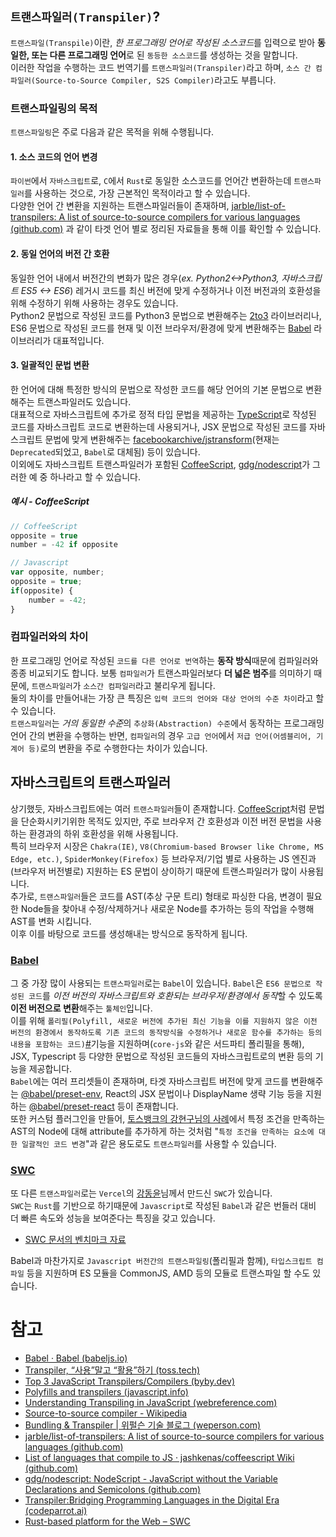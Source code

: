 ## `트랜스파일러(Transpiler)`?
`트랜스파일(Transpile)`이란, *한 프로그래밍 언어로 작성된 소스코드*를 입력으로 받아 **동일한, 또는 다른 프로그래밍 언어**로 된 `동등한 소스코드`를 생성하는 것을 말합니다.  
이러한 작업을 수행하는 코드 번역기를 `트랜스파일러(Transpiler)`라고 하며, `소스 간 컴파일러(Source-to-Source Compiler, S2S Compiler)`라고도 부릅니다.  
### 트랜스파일링의 목적
`트랜스파일링`은 주로 다음과 같은 목적을 위해 수행됩니다.  
#### 1. 소스 코드의 언어 변경
`파이썬`에서 `자바스크립트`로, `C`에서 `Rust`로 동일한 소스코드를 언어간 변환하는데 `트랜스파일러`를 사용하는 것으로, 가장 근본적인 목적이라고 할 수 있습니다.  
다양한 언어 간 변환을 지원하는 트랜스파일러들이 존재하며, [jarble/list-of-transpilers: A list of source-to-source compilers for various languages (github.com)](https://github.com/jarble/list-of-transpilers) 과 같이 타겟 언어 별로 정리된 자료들을 통해 이를 확인할 수 있습니다.  
#### 2. 동일 언어의 버전 간 호환
동일한 언어 내에서 버전간의 변화가 많은 경우(*ex. Python2<->Python3, 자바스크립트 ES5 <-> ES6*) 레거시 코드를 최신 버전에 맞게 수정하거나 이전 버전과의 호환성을 위해 수정하기 위해 사용하는 경우도 있습니다.  
Python2 문법으로 작성된 코드를 Python3 문법으로 변환해주는 [2to3](https://docs.python.org/ko/3/library/2to3.html) 라이브러리나, ES6 문법으로 작성된 코드를 현재 및 이전 브라우저/환경에 맞게 변환해주는 [Babel](https://babeljs.io/) 라이브러리가 대표적입니다.  
#### 3. 일괄적인 문법 변환
한 언어에 대해 특정한 방식의 문법으로 작성한 코드를 해당 언어의 기본 문법으로 변환해주는 트랜스파일러도 있습니다.  
대표적으로 자바스크립트에 추가로 정적 타입 문법을 제공하는 [TypeScript](https://www.typescriptlang.org/)로 작성된 코드를 자바스크립트 코드로 변환하는데 사용되거나, JSX 문법으로 작성된 코드를 자바스크립트 문법에 맞게 변환해주는 [facebookarchive/jstransform](https://github.com/facebookarchive/jstransform)(현재는 `Deprecated`되었고, `Babel`로 대체됨) 등이 있습니다.  
이외에도 자바스크립트 트랜스파일러가 포함된 [CoffeeScript](https://coffeescript.org/), [gdg/nodescript](https://github.com/gdg/nodescript)가 그러한 예 중 하나라고 할 수 있습니다.  
##### 예시 - CoffeeScript
```js
// CoffeeScript
opposite = true
number = -42 if opposite

// Javascript
var opposite, number;
opposite = true;
if(opposite) {
	number = -42;
}
```

### 컴파일러와의 차이
한 프로그래밍 언어로 작성된 `코드를 다른 언어로 번역`하는 **동작 방식**때문에 컴파일러와 종종 비교되기도 합니다. 보통 `컴파일러`가 트랜스파일러보다 **더 넓은 범주**를 의미하기 때문에, `트랜스파일러`가 `소스간 컴파일러`라고 불리우게 됩니다.  
둘의 차이를 만들어내는 가장 큰 특징은 `입력 코드의 언어와 대상 언어의 수준 차이`라고 할 수 있습니다.  
`트랜스파일러`는 *거의 동일한 수준*의 `추상화(Abstraction) 수준`에서 동작하는 프로그래밍 언어 간의 변환을 수행하는 반면, `컴파일러`의 경우 `고급 언어`에서 `저급 언어(어셈블리어, 기계어 등)`로의 변환을 주로 수행한다는 차이가 있습니다.  
## 자바스크립트의 트랜스파일러
상기했듯, 자바스크립트에는 여러 `트랜스파일러`들이 존재합니다.
[CoffeeScript](https://coffeescript.org/)처럼 문법을 단순화시키기위한 목적도 있지만, 주로 브라우저 간 호환성과 이전 버전 문법을 사용하는 환경과의 하위 호환성을 위해 사용됩니다.  
특히 브라우저 시장은 `Chakra(IE)`, `V8(Chromium-based Browser like Chrome, MS Edge, etc.)`,  `SpiderMonkey(Firefox)` 등 브라우저/기업 별로 사용하는 JS 엔진과 (브라우저 버전별로) 지원하는 ES 문법이 상이하기 때문에 트랜스파일러가 많이 사용됩니다.  
추가로, `트랜스파일러`들은 코드를 AST(추상 구문 트리) 형태로 파싱한 다음, 변경이 필요한 Node들을 찾아내 수정/삭제하거나 새로운 Node를 추가하는 등의 작업을 수행해 AST를 변화 시킵니다.  
이후 이를 바탕으로 코드를 생성해내는 방식으로 동작하게 됩니다.  
### [Babel](https://babeljs.io/)
그 중 가장 많이 사용되는 `트랜스파일러`로는 `Babel`이 있습니다.
`Babel`은 `ES6 문법으로 작성된 코드`를 *이전 버전의 자바스크립트와 호환되는 브라우저/환경에서 동작*할 수 있도록 **이전 버전으로 변환**해주는 `툴체인`입니다.  
이를 위해 `폴리필(Polyfill, 새로운 버전에 추가된 최신 기능을 이를 지원하지 않은 이전 버전의 환경에서 동작하도록 기존 코드의 동작방식을 수정하거나 새로운 함수를 추가하는 등의 내용을 포함하는 코드)`[#](https://developer.mozilla.org/en-US/docs/Glossary/Polyfill)기능을 지원하며(`core-js`와 같은 서드파티 폴리필을 통해), JSX, Typescript 등 다양한 문법으로 작성된 코드들의 자바스크립트로의 변환 등의 기능을 제공합니다.  
`Babel`에는 여러 프리셋들이 존재하며, 타겟 자바스크립트 버전에 맞게 코드를 변환해주는 [@babel/preset-env](https://babeljs.io/docs/babel-preset-env), React의 JSX 문법이나 DisplayName 생략 기능 등을 지원하는 [@babel/preset-react](https://babeljs.io/docs/babel-preset-react) 등이 존재합니다.  
또한 커스텀 플러그인을 만들어, [토스뱅크의 강현구님의 사례](https://toss.tech/article/27750)에서 특정 조건을 만족하는 AST의 Node에 대해 attribute를 추가하게 하는 것처럼 "`특정 조건을 만족하는 요소에 대한 일괄적인 코드 변경`"과 같은 용도로도 `트랜스파일러`를 사용할 수 있습니다.  
### [SWC](https://swc.rs/)
또 다른 `트랜스파일러`로는 `Vercel`의 [강동윤](https://github.com/kdy1)님께서 만드신 `SWC`가 있습니다.  
`SWC`는 `Rust`를 기반으로 하기때문에 `Javascript`로 작성된 `Babel`과 같은 번들러 대비 더 빠른 속도와 성능을 보여준다는 특징을 갖고 있습니다.  
- [SWC 문서의 벤치마크 자료](https://swc.rs/docs/benchmarks)

Babel과 마찬가지로 `Javascript 버전간의 트랜스파일링`(폴리필과 함께), `타입스크립트 컴파일` 등을 지원하며 ES 모듈을 CommonJS, AMD 등의 모듈로 트랜스파일 할 수도 있습니다.  

# 참고
- [Babel · Babel (babeljs.io)](https://babeljs.io/)
- [Transpiler, “사용”말고 “활용”하기 (toss.tech)](https://toss.tech/article/27750)
- [Top 3 JavaScript Transpilers/Compilers (byby.dev)](https://byby.dev/js-transpilers)
- [Polyfills and transpilers (javascript.info)](https://javascript.info/polyfills)
- [Understanding Transpiling in JavaScript (webreference.com)](https://webreference.com/javascript/advanced/transpilers/)
- [Source-to-source compiler - Wikipedia](https://en.wikipedia.org/wiki/Source-to-source_compiler)
- [Bundling & Transpiler | 위펄슨 기술 블로그 (weperson.com)](https://tech.weperson.com/wedev/frontend/bundling-transpiler/)
- [jarble/list-of-transpilers: A list of source-to-source compilers for various languages (github.com)](https://github.com/jarble/list-of-transpilers)
- [List of languages that compile to JS · jashkenas/coffeescript Wiki (github.com)](https://github.com/jashkenas/coffeescript/wiki/List-of-languages-that-compile-to-JS)
- [gdg/nodescript: NodeScript - JavaScript without the Variable Declarations and Semicolons (github.com)](https://github.com/gdg/nodescript)
- [Transpiler:Bridging Programming Languages in the Digital Era (codeparrot.ai)](https://10xdev.codeparrot.ai/transpiler)
- [Rust-based platform for the Web – SWC](https://swc.rs/)